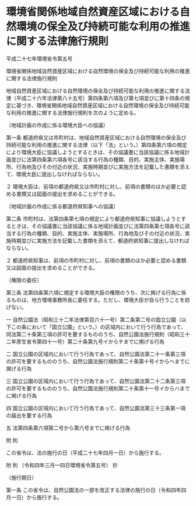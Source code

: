 # 環境省関係地域自然資産区域における自然環境の保全及び持続可能な利用の推進に関する法律施行規則

平成二十七年環境省令第五号

環境省関係地域自然資産区域における自然環境の保全及び持続可能な利用の推進に関する法律施行規則

地域自然資産区域における自然環境の保全及び持続可能な利用の推進に関する法律（平成二十六年法律第八十五号）第四条第六項及び第七項並びに第十四条の規定に基づき、環境省関係地域自然資産区域における自然環境の保全及び持続可能な利用の推進に関する法律施行規則を次のように定める。

（地域計画の作成に係る環境大臣への協議）

第一条 都道府県又は市町村は、地域自然資産区域における自然環境の保全及び持続可能な利用の推進に関する法律（以下「法」という。）第四条第六項の規定により環境大臣に協議しようとするときは、その協議書に当該協議に係る地域計画並びに法第四条第六項各号に該当する行為の種類、目的、実施主体、実施場所、行為地及びその付近の状況、実施時期並びに実施方法を記載した書類を添えて、環境大臣に提出しなければならない。

２ 環境大臣は、前項の都道府県又は市町村に対し、前項の書類のほか必要と認める書類又は図面の提出を求めることができる。

（地域計画の作成に係る都道府県知事への協議）

第二条 市町村は、法第四条第七項の規定により都道府県知事に協議しようとするときは、その協議書に当該協議に係る地域計画並びに法第四条第七項各号に該当する行為の種類、目的、実施主体、実施場所、行為地及びその付近の状況、実施時期並びに実施方法を記載した書類を添えて、都道府県知事に提出しなければならない。

２ 都道府県知事は、前項の市町村に対し、前項の書類のほか必要と認める書類又は図面の提出を求めることができる。

（権限の委任）

第三条 法第四条第六項に規定する環境大臣の権限のうち、次に掲げる行為に係るものは、地方環境事務所長に委任する。ただし、環境大臣が自ら行うことを妨げない。

一 自然公園法（昭和三十二年法律第百六十一号）第二条第二号の国立公園（以下この条において「国立公園」という。）の区域内において行う行為であって、同法第二十条第三項の許可を要するもののうち、自然公園法施行規則（昭和三十二年厚生省令第四十一号）第二十条第九号イからチまでに掲げる行為

二 国立公園の区域内において行う行為であって、自然公園法第二十一条第三項の許可を要するもののうち、自然公園法施行規則第二十条第十号イからヘまでに掲げる行為

三 国立公園の区域内において行う行為であって、自然公園法第二十二条第三項の許可を要するもののうち、自然公園法施行規則第二十条第十一号イからハまでに掲げる行為

四 国立公園の区域内において行う行為であって、自然公園法第三十三条第一項の届出を要する行為

五 法第四条第六項第二号から第六号までに掲げる行為

附 則

この省令は、法の施行の日（平成二十七年四月一日）から施行する。

附 則 （令和四年三月一四日環境省令第五号） 抄

（施行期日）

第一条 この省令は、自然公園法の一部を改正する法律の施行の日（令和四年四月一日）から施行する。
